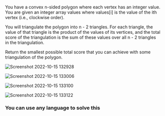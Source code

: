 You have a convex n-sided polygon where each vertex has an integer value. You are given an integer array values where values[i] is the value of the ith vertex (i.e., clockwise order).

You will triangulate the polygon into n - 2 triangles. For each triangle, the value of that triangle is the product of the values of its vertices, and the total score of the triangulation is the sum of these values over all n - 2 triangles in the triangulation.

Return the smallest possible total score that you can achieve with some triangulation of the polygon.



![Screenshot 2022-10-15 132928](https://user-images.githubusercontent.com/115523060/195976211-43b1eaf9-09d1-404d-b819-ad576623fcb4.png)



![Screenshot 2022-10-15 133006](https://user-images.githubusercontent.com/115523060/195976200-3c2bd660-552a-4317-9c3d-2ca689fafb97.png)


![Screenshot 2022-10-15 133100](https://user-images.githubusercontent.com/115523060/195976223-6cfd7796-e387-4b2f-ae02-68e9cccadd55.png)


![Screenshot 2022-10-15 133122](https://user-images.githubusercontent.com/115523060/195976233-9511de32-0802-47e4-83ec-cc8597e0aecf.png)

### You can use any language to solve this
